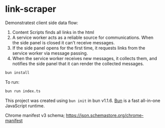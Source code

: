 # link-scraper

Demonstratest client side data flow:

1. Content Scripts finds all links in the html
2. A service worker acts as a reliable source for communications. When the side panel is closed it can't receive messages.
3. If the side panel opens for the first time, it requests links from the service worker via message passing.
4. When the service worker receives new messages, it collects them, and notifies the side panel that it can render the collected messages.

```bash
bun install
```

To run:

```bash
bun run index.ts
```

This project was created using `bun init` in bun v1.1.6. [Bun](https://bun.sh) is a fast all-in-one JavaScript runtime.

Chrome manifest v3 schema; https://json.schemastore.org/chrome-manifest
